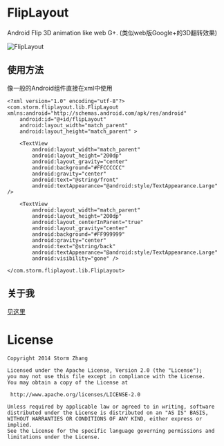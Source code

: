 FlipLayout
==========

Android Flip 3D animation like web G+. (类似web版Google+的3D翻转效果)

![FlipLayout](https://raw2.github.com/stormzhang/FlipLayout/master/art/FlipLayout.gif)

## 使用方法

像一般的Android组件直接在xml中使用

    <?xml version="1.0" encoding="utf-8"?>
    <com.storm.fliplayout.lib.FlipLayout xmlns:android="http://schemas.android.com/apk/res/android"
	    android:id="@+id/flipLayout"
	    android:layout_width="match_parent"
	    android:layout_height="match_parent" >

	    <TextView
	        android:layout_width="match_parent"
	        android:layout_height="200dp"
	        android:layout_gravity="center"
	        android:background="#FFCCCCCC"
	        android:gravity="center"
	        android:text="@string/front"
	        android:textAppearance="@android:style/TextAppearance.Large" />

	    <TextView
	        android:layout_width="match_parent"
	        android:layout_height="200dp"
	        android:layout_centerInParent="true"
	        android:layout_gravity="center"
	        android:background="#FF999999"
	        android:gravity="center"
	        android:text="@string/back"
	        android:textAppearance="@android:style/TextAppearance.Large"
	        android:visibility="gone" />

	</com.storm.fliplayout.lib.FlipLayout>

## 关于我

[见这里](http://stormzhang.github.io/about.html)

License
============

    Copyright 2014 Storm Zhang

	Licensed under the Apache License, Version 2.0 (the "License");
	you may not use this file except in compliance with the License.
	You may obtain a copy of the License at

     http://www.apache.org/licenses/LICENSE-2.0

	Unless required by applicable law or agreed to in writing, software
	distributed under the License is distributed on an "AS IS" BASIS,
	WITHOUT WARRANTIES OR CONDITIONS OF ANY KIND, either express or implied.
	See the License for the specific language governing permissions and
	limitations under the License.
